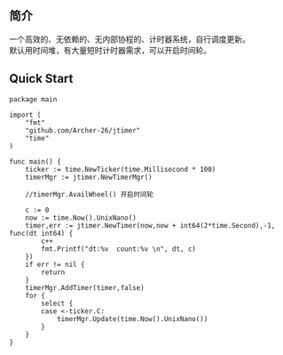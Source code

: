 ## 简介
一个高效的、无依赖的、无内部协程的、计时器系统，自行调度更新。  
默认用时间堆，有大量短时计时器需求，可以开启时间轮。  
## Quick Start
```golang
package main

import (
	"fmt"
	"github.com/Archer-26/jtimer"
	"time"
)

func main() {
	ticker := time.NewTicker(time.Millisecond * 100)
	timerMgr := jtimer.NewTimerMgr()

	//timerMgr.AvailWheel() 开启时间轮

	c := 0
	now := time.Now().UnixNano()
	timer,err := jtimer.NewTimer(now,now + int64(2*time.Second),-1, func(dt int64) {
		c++
		fmt.Printf("dt:%v  count:%v \n", dt, c)
	})
	if err != nil {
		return
	}
	timerMgr.AddTimer(timer,false)
	for {
		select {
		case <-ticker.C:
			timerMgr.Update(time.Now().UnixNano())
		}
	}
}
```
